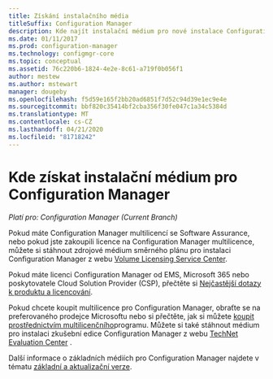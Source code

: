 ```yaml
---
title: Získání instalačního média
titleSuffix: Configuration Manager
description: Kde najít instalační médium pro nové instalace Configuration Manager.
ms.date: 01/11/2017
ms.prod: configuration-manager
ms.technology: configmgr-core
ms.topic: conceptual
ms.assetid: 76c220b6-1824-4e2e-8c61-a719f0b056f1
author: mestew
ms.author: mstewart
manager: dougeby
ms.openlocfilehash: f5d59e165f2bb20ad6851f7d52c94d39e1ec9e4e
ms.sourcegitcommit: bbf820c35414bf2cba356f30fe047c1a34c5384d
ms.translationtype: MT
ms.contentlocale: cs-CZ
ms.lasthandoff: 04/21/2020
ms.locfileid: "81718242"
---
```

# <a name="where-to-get-installation-media-for-configuration-manager"></a>Kde získat instalační médium pro Configuration Manager

*Platí pro: Configuration Manager (Current Branch)*

Pokud máte Configuration Manager multilicencí se Software Assurance, nebo pokud jste zakoupili licence na Configuration Manager multilicence, můžete si stáhnout zdrojové médium směrného plánu pro instalaci Configuration Manager z webu [Volume Licensing Service Center](https://www.microsoft.com/Licensing/servicecenter/default.aspx).   

Pokud máte licenci Configuration Manager od EMS, Microsoft 365 nebo poskytovatele Cloud Solution Provider (CSP), přečtěte si [Nejčastější dotazy k produktu a licencování](../../../understand/product-and-licensing-faq.md#bkmk_csp).

Pokud chcete koupit multilicence pro Configuration Manager, obraťte se na preferovaného prodejce Microsoftu nebo si přečtěte, jak si můžete [koupit prostřednictvím multilicenčního](https://www.microsoft.com/Licensing/how-to-buy/how-to-buy.aspx)programu. Můžete si také stáhnout médium pro instalaci zkušební edice Configuration Manager z webu [TechNet Evaluation Center]( https://www.microsoft.com/evalcenter/evaluate-system-center-configuration-manager-and-endpoint-protection) .

Další informace o základních médiích pro Configuration Manager najdete v tématu [základní a aktualizační verze](../../manage/updates.md#bkmk_Baselines).
